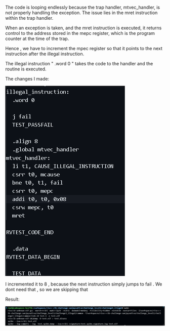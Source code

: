 The code is looping endlessly because the trap handler, mtvec_handler, is not properly handling the exception. The issue lies in the mret instruction within the trap handler. 


When an exception is taken, and the mret instruction is executed, it returns control to the address stored in the mepc register, which is the program counter at the time of the trap.


Hence , we have to increment the mpec register so that it points to the next instruction after the illegal instruction.

The illegal instruction " .word 0 " takes the code to the handler and the routine is executed.

The changes I made:

![changes](image-1.png)

I incremented it to 8 , because the next instruction simply jumps to fail . We dont need that , so we are skipping that

Result:

![result](image-2.png)